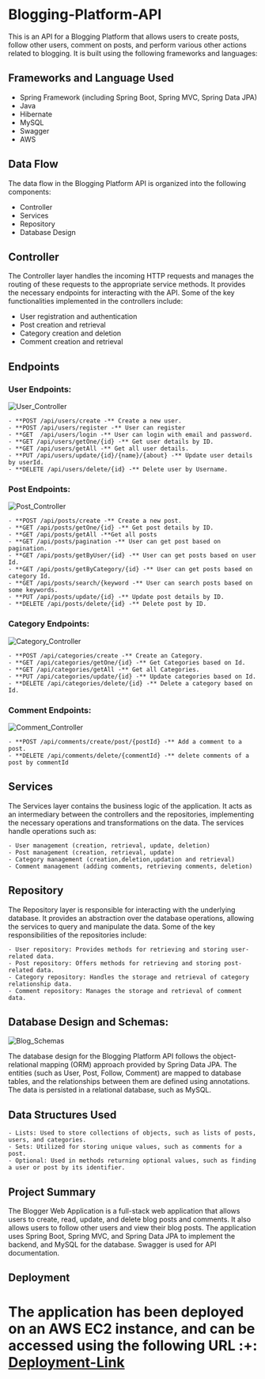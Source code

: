 # Blogging-Platform-API
This is an API for a Blogging Platform that allows users to create posts, follow other users, comment on posts, and perform various other actions related to blogging. It is built using the following frameworks and languages:

## Frameworks and Language Used
- Spring Framework (including Spring Boot, Spring MVC, Spring Data JPA)
- Java
- Hibernate
- MySQL
- Swagger
- AWS

## Data Flow
The data flow in the Blogging Platform API is organized into the following components:
- Controller
- Services
- Repository
- Database Design

## Controller
The Controller layer handles the incoming HTTP requests and manages the routing of these requests to the appropriate service methods. It provides the necessary endpoints for interacting with the API. Some of the key functionalities implemented in the controllers include:
- User registration and authentication
- Post creation and retrieval
- Category creation and deletion
- Comment creation and retrieval
## Endpoints
### User Endpoints:
![User_Controller](https://github.com/mukeshlomror/Blogging-Platform-API/assets/54076057/1ab0820d-fea6-4022-a98b-5cf26ab1bbd2)

```
- **POST /api/users/create -** Create a new user.
- **POST /api/users/register -** User can register 
- **GET  /api/users/login -** User can login with email and password.
- **GET /api/users/getOne/{id} -** Get user details by ID.
- **GET /api/users/getAll -** Get all user details.
- **PUT /api/users/update/{id}/{name}/{about} -** Update user details by userId.
- **DELETE /api/users/delete/{id} -** Delete user by Username.
```

### Post Endpoints:
![Post_Controller](https://github.com/mukeshlomror/Blogging-Platform-API/assets/54076057/33a6f11f-6312-4966-91be-c5c956c650f3)

```
- **POST /api/posts/create -** Create a new post.
- **GET /api/posts/getOne/{id} -** Get post details by ID.
- **GET /api/posts/getAll -**Get all posts
- **GET /api/posts/pagination -** User can get post based on pagination.
- **GET /api/posts/getByUser/{id} -** User can get posts based on user Id.
- **GET /api/posts/getByCategory/{id} -** User can get posts based on category Id.
- **GET /api/posts/search/{keyword -** User can search posts based on some keywords.
- **PUT /api/posts/update/{id} -** Update post details by ID.
- **DELETE /api/posts/delete/{id} -** Delete post by ID.
```

### Category Endpoints:
![Category_Controller](https://github.com/mukeshlomror/Blogging-Platform-API/assets/54076057/67d9c303-f753-45a9-bb9e-dc41e1517bf0)

```
- **POST /api/categories/create -** Create an Category.
- **GET /api/categories/getOne/{id} -** Get Categories based on Id.
- **GET /api/categories/getAll -** Get all Categories.
- **PUT /api/categories/update/{id} -** Update categories based on Id.
- **DELETE /api/categories/delete/{id} -** Delete a category based on Id.
```

### Comment Endpoints:
![Comment_Controller](https://github.com/mukeshlomror/Blogging-Platform-API/assets/54076057/604f2195-0088-4520-bfb4-4fcd6a4594f6)

```
- **POST /api/comments/create/post/{postId} -** Add a comment to a post.
- **DELETE /api/comments/delete/{commentId} -** delete comments of a post by commentId
```

## Services
The Services layer contains the business logic of the application. It acts as an intermediary between the controllers and the repositories, implementing the necessary operations and transformations on the data. The services handle operations such as:
```
- User management (creation, retrieval, update, deletion)
- Post management (creation, retrieval, update)
- Category management (creation,deletion,updation and retrieval)
- Comment management (adding comments, retrieving comments, deletion)
```

## Repository
The Repository layer is responsible for interacting with the underlying database. It provides an abstraction over the database operations, allowing the services to query and manipulate the data. Some of the key responsibilities of the repositories include:
```
- User repository: Provides methods for retrieving and storing user-related data.
- Post repository: Offers methods for retrieving and storing post-related data.
- Category repository: Handles the storage and retrieval of category relationship data.
- Comment repository: Manages the storage and retrieval of comment data.
```

## Database Design and Schemas:
![Blog_Schemas](https://github.com/mukeshlomror/Blogging-Platform-API/assets/54076057/b483e9ff-217c-4c10-94a8-bdded9d4db03)

The database design for the Blogging Platform API follows the object-relational mapping (ORM) approach provided by Spring Data JPA. The entities (such as User, Post, Follow, Comment) are mapped to database tables, and the relationships between them are defined using annotations. The data is persisted in a relational database, such as MySQL.

## Data Structures Used
```
- Lists: Used to store collections of objects, such as lists of posts, users, and categories.
- Sets: Utilized for storing unique values, such as comments for a post.
- Optional: Used in methods returning optional values, such as finding a user or post by its identifier.
```

## Project Summary
The Blogger Web Application is a full-stack web application that allows users to create, read, update, and delete blog posts and comments. It also allows users to follow other users and view their blog posts. The application uses Spring Boot, Spring MVC, and Spring Data JPA to implement the backend, and MySQL for the database. Swagger is used for API documentation.

## Deployment
# The application has been deployed on an AWS EC2 instance, and can be accessed using the following URL :+: [Deployment-Link](http://13.127.8.252:8080/swagger-ui/index.html)

